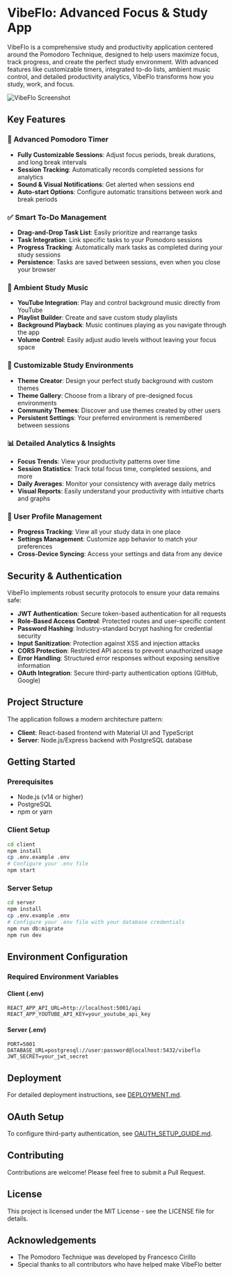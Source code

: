 # VibeFlo: Advanced Focus & Study App

VibeFlo is a comprehensive study and productivity application centered around the Pomodoro Technique, designed to help users maximize focus, track progress, and create the perfect study environment. With advanced features like customizable timers, integrated to-do lists, ambient music control, and detailed productivity analytics, VibeFlo transforms how you study, work, and focus.

![VibeFlo Screenshot](https://example.com/screenshot.png)

## Key Features

### 🍅 Advanced Pomodoro Timer
- **Fully Customizable Sessions**: Adjust focus periods, break durations, and long break intervals
- **Session Tracking**: Automatically records completed sessions for analytics
- **Sound & Visual Notifications**: Get alerted when sessions end
- **Auto-start Options**: Configure automatic transitions between work and break periods

### ✅ Smart To-Do Management
- **Drag-and-Drop Task List**: Easily prioritize and rearrange tasks
- **Task Integration**: Link specific tasks to your Pomodoro sessions
- **Progress Tracking**: Automatically mark tasks as completed during your study sessions
- **Persistence**: Tasks are saved between sessions, even when you close your browser

### 🎵 Ambient Study Music
- **YouTube Integration**: Play and control background music directly from YouTube
- **Playlist Builder**: Create and save custom study playlists
- **Background Playback**: Music continues playing as you navigate through the app
- **Volume Control**: Easily adjust audio levels without leaving your focus space

### 🎨 Customizable Study Environments
- **Theme Creator**: Design your perfect study background with custom themes
- **Theme Gallery**: Choose from a library of pre-designed focus environments
- **Community Themes**: Discover and use themes created by other users
- **Persistent Settings**: Your preferred environment is remembered between sessions

### 📊 Detailed Analytics & Insights
- **Focus Trends**: View your productivity patterns over time
- **Session Statistics**: Track total focus time, completed sessions, and more
- **Daily Averages**: Monitor your consistency with average daily metrics
- **Visual Reports**: Easily understand your productivity with intuitive charts and graphs

### 👤 User Profile Management
- **Progress Tracking**: View all your study data in one place
- **Settings Management**: Customize app behavior to match your preferences
- **Cross-Device Syncing**: Access your settings and data from any device

## Security & Authentication

VibeFlo implements robust security protocols to ensure your data remains safe:

- **JWT Authentication**: Secure token-based authentication for all requests
- **Role-Based Access Control**: Protected routes and user-specific content
- **Password Hashing**: Industry-standard bcrypt hashing for credential security
- **Input Sanitization**: Protection against XSS and injection attacks
- **CORS Protection**: Restricted API access to prevent unauthorized usage
- **Error Handling**: Structured error responses without exposing sensitive information
- **OAuth Integration**: Secure third-party authentication options (GitHub, Google)

## Project Structure

The application follows a modern architecture pattern:

- **Client**: React-based frontend with Material UI and TypeScript
- **Server**: Node.js/Express backend with PostgreSQL database

## Getting Started

### Prerequisites

- Node.js (v14 or higher)
- PostgreSQL
- npm or yarn

### Client Setup

```bash
cd client
npm install
cp .env.example .env
# Configure your .env file
npm start
```

### Server Setup

```bash
cd server
npm install
cp .env.example .env
# Configure your .env file with your database credentials
npm run db:migrate
npm run dev
```

## Environment Configuration

### Required Environment Variables

#### Client (.env)
```
REACT_APP_API_URL=http://localhost:5001/api
REACT_APP_YOUTUBE_API_KEY=your_youtube_api_key
```

#### Server (.env)
```
PORT=5001
DATABASE_URL=postgresql://user:password@localhost:5432/vibeflo
JWT_SECRET=your_jwt_secret
```

## Deployment

For detailed deployment instructions, see [DEPLOYMENT.md](DEPLOYMENT.md).

## OAuth Setup

To configure third-party authentication, see [OAUTH_SETUP_GUIDE.md](OAUTH_SETUP_GUIDE.md).

## Contributing

Contributions are welcome! Please feel free to submit a Pull Request.

## License

This project is licensed under the MIT License - see the LICENSE file for details.

## Acknowledgements

- The Pomodoro Technique was developed by Francesco Cirillo
- Special thanks to all contributors who have helped make VibeFlo better 